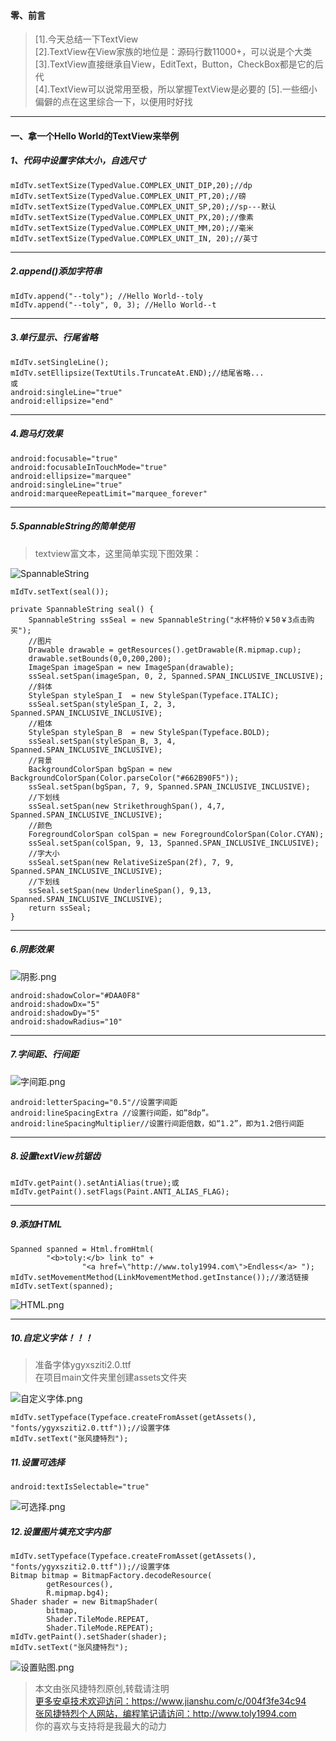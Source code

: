 #### 零、前言

>[1].今天总结一下TextView  
[2].TextView在View家族的地位是：源码行数11000+，可以说是个大类  
[3].TextView直接继承自View，EditText，Button，CheckBox都是它的后代  
[4].TextView可以说常用至极，所以掌握TextView是必要的
[5].一些细小偏僻的点在这里综合一下，以便用时好找

---
#### 一、拿一个Hello World的TextView来举例
##### 1、代码中设置字体大小，自选尺寸

```
mIdTv.setTextSize(TypedValue.COMPLEX_UNIT_DIP,20);//dp
mIdTv.setTextSize(TypedValue.COMPLEX_UNIT_PT,20);//磅
mIdTv.setTextSize(TypedValue.COMPLEX_UNIT_SP,20);//sp---默认
mIdTv.setTextSize(TypedValue.COMPLEX_UNIT_PX,20);//像素
mIdTv.setTextSize(TypedValue.COMPLEX_UNIT_MM,20);//毫米
mIdTv.setTextSize(TypedValue.COMPLEX_UNIT_IN, 20);//英寸
```

---
##### 2.append()添加字符串

```
mIdTv.append("--toly"); //Hello World--toly
mIdTv.append("--toly", 0, 3); //Hello World--t
```

---
##### 3.单行显示、行尾省略

```
mIdTv.setSingleLine();
mIdTv.setEllipsize(TextUtils.TruncateAt.END);//结尾省略...
或
android:singleLine="true"
android:ellipsize="end"
```

---

##### 4.跑马灯效果

```
android:focusable="true"
android:focusableInTouchMode="true"
android:ellipsize="marquee"
android:singleLine="true"
android:marqueeRepeatLimit="marquee_forever"
```


---

##### 5.SpannableString的简单使用
>textview富文本，这里简单实现下图效果：

![SpannableString](https://upload-images.jianshu.io/upload_images/9414344-9c8d4e80d930581f.png?imageMogr2/auto-orient/strip%7CimageView2/2/w/1240)

```
mIdTv.setText(seal());

private SpannableString seal() {
    SpannableString ssSeal = new SpannableString("水杯特价￥50￥3点击购买");
    //图片
    Drawable drawable = getResources().getDrawable(R.mipmap.cup);
    drawable.setBounds(0,0,200,200);
    ImageSpan imageSpan = new ImageSpan(drawable);
    ssSeal.setSpan(imageSpan, 0, 2, Spanned.SPAN_INCLUSIVE_INCLUSIVE);
    //斜体
    StyleSpan styleSpan_I  = new StyleSpan(Typeface.ITALIC);
    ssSeal.setSpan(styleSpan_I, 2, 3, Spanned.SPAN_INCLUSIVE_INCLUSIVE);
    //粗体
    StyleSpan styleSpan_B  = new StyleSpan(Typeface.BOLD);
    ssSeal.setSpan(styleSpan_B, 3, 4, Spanned.SPAN_INCLUSIVE_INCLUSIVE);
    //背景
    BackgroundColorSpan bgSpan = new BackgroundColorSpan(Color.parseColor("#662B90F5"));
    ssSeal.setSpan(bgSpan, 7, 9, Spanned.SPAN_INCLUSIVE_INCLUSIVE);
    //下划线
    ssSeal.setSpan(new StrikethroughSpan(), 4,7, Spanned.SPAN_INCLUSIVE_INCLUSIVE);
    //颜色
    ForegroundColorSpan colSpan = new ForegroundColorSpan(Color.CYAN);
    ssSeal.setSpan(colSpan, 9, 13, Spanned.SPAN_INCLUSIVE_INCLUSIVE);
    //字大小
    ssSeal.setSpan(new RelativeSizeSpan(2f), 7, 9, Spanned.SPAN_INCLUSIVE_INCLUSIVE);
    //下划线
    ssSeal.setSpan(new UnderlineSpan(), 9,13, Spanned.SPAN_INCLUSIVE_INCLUSIVE);
    return ssSeal;
}
```

---
##### 6.阴影效果
![阴影.png](https://upload-images.jianshu.io/upload_images/9414344-0fb538fa56f9a588.png?imageMogr2/auto-orient/strip%7CimageView2/2/w/1240)

```
android:shadowColor="#DAA0F8"
android:shadowDx="5"
android:shadowDy="5"
android:shadowRadius="10"
```

---
##### 7.字间距、行间距
![字间距.png](https://upload-images.jianshu.io/upload_images/9414344-20341d17c998b07d.png?imageMogr2/auto-orient/strip%7CimageView2/2/w/1240)

```
android:letterSpacing="0.5"//设置字间距
android:lineSpacingExtra //设置行间距，如”8dp”。
android:lineSpacingMultiplier//设置行间距倍数，如“1.2”，即为1.2倍行间距
```

---
##### 8.设置textView抗锯齿

```
mIdTv.getPaint().setAntiAlias(true);或
mIdTv.getPaint().setFlags(Paint.ANTI_ALIAS_FLAG);
```

---
##### 9.添加HTML

```
Spanned spanned = Html.fromHtml(
        "<b>toly:</b> link to" +
                "<a href=\"http://www.toly1994.com\">Endless</a> ");
mIdTv.setMovementMethod(LinkMovementMethod.getInstance());//激活链接
mIdTv.setText(spanned);
```

![HTML.png](https://upload-images.jianshu.io/upload_images/9414344-d4fea350b2939e18.png?imageMogr2/auto-orient/strip%7CimageView2/2/w/1240)


---
##### 10.自定义字体！！！
>准备字体ygyxsziti2.0.ttf  
在项目main文件夹里创建assets文件夹

![自定义字体.png](https://upload-images.jianshu.io/upload_images/9414344-8494a3b73238bb89.png?imageMogr2/auto-orient/strip%7CimageView2/2/w/1240)

```
mIdTv.setTypeface(Typeface.createFromAsset(getAssets(), "fonts/ygyxsziti2.0.ttf"));//设置字体
mIdTv.setText("张风捷特烈");
```

##### 11.设置可选择

```
android:textIsSelectable="true"
```

![可选择.png](https://upload-images.jianshu.io/upload_images/9414344-aacdb3c65d958b23.png?imageMogr2/auto-orient/strip%7CimageView2/2/w/1240)


##### 12.设置图片填充文字内部

```
mIdTv.setTypeface(Typeface.createFromAsset(getAssets(), "fonts/ygyxsziti2.0.ttf"));//设置字体
Bitmap bitmap = BitmapFactory.decodeResource(
        getResources(),
        R.mipmap.bg4);
Shader shader = new BitmapShader(
        bitmap,
        Shader.TileMode.REPEAT,
        Shader.TileMode.REPEAT);
mIdTv.getPaint().setShader(shader);
mIdTv.setText("张风捷特烈");
```
![设置贴图.png](https://upload-images.jianshu.io/upload_images/9414344-b461cb628ab39940.png?imageMogr2/auto-orient/strip%7CimageView2/2/w/1240)

>本文由张风捷特烈原创,转载请注明  
[更多安卓技术欢迎访问：](https://www.jianshu.com/c/004f3fe34c94)https://www.jianshu.com/c/004f3fe34c94   
[张风捷特烈个人网站，编程笔记请访问：](http://www.toly1994.com)http://www.toly1994.com  
你的喜欢与支持将是我最大的动力  